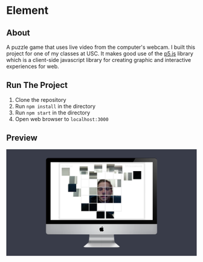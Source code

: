 # Element

## About

A puzzle game that uses live video from the computer's webcam. I built this project for one of my classes at USC. It makes good use of the [p5.js](https://p5js.org) library which is a client-side javascript library for creating graphic and interactive experiences for web.

## Run The Project

1) Clone the repository<br>
2) Run `npm install` in the directory<br>
3) Run `npm start` in the directory<br>
4) Open web browser to `localhost:3000`<br>

## Preview

![Preview](https://github.com/mvrahas/element/blob/master/public/assets/preview.png)
